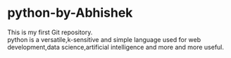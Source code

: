 # python-by-Abhishek
This is my first Git repository.
<br>
python is a versatile,k-sensitive and simple language used for web development,data science,artificial intelligence and more and more useful.


